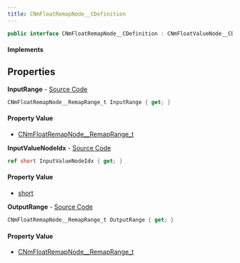 ```yaml
---
title: CNmFloatRemapNode__CDefinition
---
```


```csharp
public interface CNmFloatRemapNode__CDefinition : CNmFloatValueNode__CDefinition, CNmValueNode__CDefinition, CNmGraphNode__CDefinition, ISchemaClass<CNmGraphNode__CDefinition>, ISchemaClass<CNmValueNode__CDefinition>, ISchemaClass<CNmFloatValueNode__CDefinition>, ISchemaClass<CNmFloatRemapNode__CDefinition>, ISchemaField, ISchemaClass, INativeHandle
```

#### Implements

## Properties

**InputRange** - [Source Code](https://github.com/swiftly-solution/swiftlys2/blob/master/managed/src/SwiftlyS2.Generated/Schemas/Interfaces/CNmFloatRemapNode__CDefinition.cs#L18)

```csharp
CNmFloatRemapNode__RemapRange_t InputRange { get; }
```

#### Property Value

- [CNmFloatRemapNode__RemapRange_t](/docs/api/shared/schemadefinitions/cnmfloatremapnode__remaprange_t)

**InputValueNodeIdx** - [Source Code](https://github.com/swiftly-solution/swiftlys2/blob/master/managed/src/SwiftlyS2.Generated/Schemas/Interfaces/CNmFloatRemapNode__CDefinition.cs#L16)

```csharp
ref short InputValueNodeIdx { get; }
```

#### Property Value

- [short](https://learn.microsoft.com/dotnet/api/system.int16)

**OutputRange** - [Source Code](https://github.com/swiftly-solution/swiftlys2/blob/master/managed/src/SwiftlyS2.Generated/Schemas/Interfaces/CNmFloatRemapNode__CDefinition.cs#L20)

```csharp
CNmFloatRemapNode__RemapRange_t OutputRange { get; }
```

#### Property Value

- [CNmFloatRemapNode__RemapRange_t](/docs/api/shared/schemadefinitions/cnmfloatremapnode__remaprange_t)

